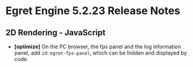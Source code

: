 # Egret Engine 5.2.23 Release Notes

## 2D Rendering - JavaScript 
- **[optimize]** On the PC browser, the fps panel and the log information panel, add `id`: `egret-fps-panel`, which can be hidden and displayed by code.
